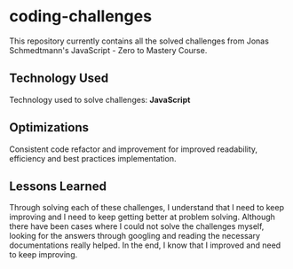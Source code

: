 # coding-challenges

This repository currently contains all the solved challenges from Jonas Schmedtmann's JavaScript - Zero to Mastery Course.

## Technology Used

Technology used to solve challenges: **JavaScript**

## Optimizations

Consistent code refactor and improvement for improved readability, efficiency and best practices implementation.

## Lessons Learned

Through solving each of these challenges, I understand that I need to keep improving and I need to keep getting better at problem solving. Although there have been cases where I could not solve the challenges myself, looking for the answers through googling and reading the necessary documentations really helped. In the end, I know that I improved and need to keep improving.
